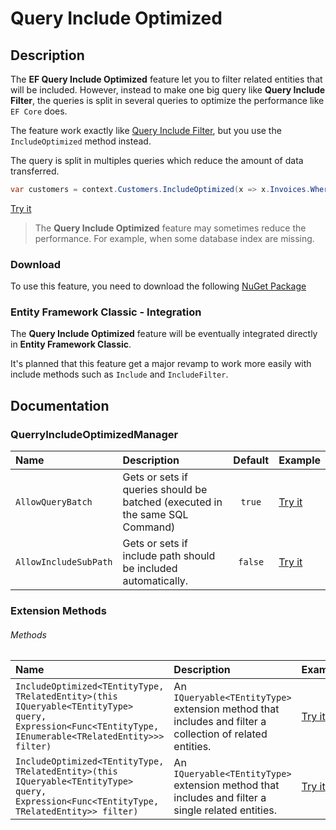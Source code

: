 # Query Include Optimized

## Description

The **EF Query Include Optimized** feature let you to filter related entities that will be included. However, instead to make one big query like **Query Include Filter**, the queries is split in several queries to optimize the performance like `EF Core` does.

The feature work exactly like [Query Include Filter](/query-include-filter), but you use the `IncludeOptimized` method instead.

The query is split in multiples queries which reduce the amount of data transferred.

```csharp
var customers = context.Customers.IncludeOptimized(x => x.Invoices.Where(y => !y.IsSoftDeleted)).ToList();
```
[Try it](https://dotnetfiddle.net/K0gPht)

> The **Query Include Optimized** feature may sometimes reduce the performance. For example, when some database index are missing.

### Download
To use this feature, you need to download the following [NuGet Package](https://www.nuget.org/packages/Z.EntityFramework.Plus.QueryIncludeOptimized.EFClassic/)

### Entity Framework Classic - Integration
The **Query Include Optimized** feature will be eventually integrated directly in **Entity Framework Classic**.

It's planned that this feature get a major revamp to work more easily with include methods such as `Include` and `IncludeFilter`.

## Documentation

### QuerryIncludeOptimizedManager

| Name | Description | Default | Example |
| :--- | :---------- | :-----: | :------ |
| `AllowQueryBatch` | Gets or sets if queries should be batched (executed in the same SQL Command) | `true` | [Try it](https://dotnetfiddle.net/TREjVl) |
| `AllowIncludeSubPath` | Gets or sets if include path should be included automatically. | `false` | [Try it](https://dotnetfiddle.net/DUD1Ar) |

### Extension Methods

###### Methods
| Name | Description | Example |
| :--- | :---------- | :------ |
| `IncludeOptimized<TEntityType, TRelatedEntity>(this IQueryable<TEntityType> query, Expression<Func<TEntityType, IEnumerable<TRelatedEntity>>> filter)` | An `IQueryable<TEntityType>` extension method that includes and filter a collection of related entities. | [Try it](https://dotnetfiddle.net/rpw6Ip) |
| `IncludeOptimized<TEntityType, TRelatedEntity>(this IQueryable<TEntityType> query, Expression<Func<TEntityType, TRelatedEntity>> filter)` | An `IQueryable<TEntityType>` extension method that includes and filter a single related entities. | [Try it](https://dotnetfiddle.net/jiHkDP) |
